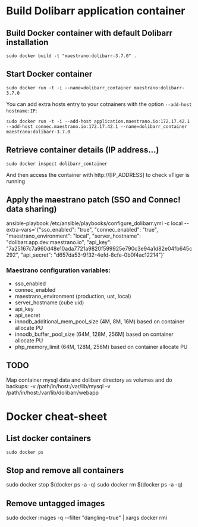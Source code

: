 # Build Dolibarr application container

## Build Docker container with default Dolibarr installation
`sudo docker build -t "maestrano:dolibarr-3.7.0" .`

## Start Docker container
`sudo docker run -t -i --name=dolibarr_container maestrano:dolibarr-3.7.0`

You can add extra hosts entry to your cotnainers with the option `--add-host hostname:IP`:

`sudo docker run -t -i --add-host application.maestrano.io:172.17.42.1 --add-host connec.maestrano.io:172.17.42.1 --name=dolibarr_container maestrano:dolibarr-3.7.0`

## Retrieve container details (IP address...)
`sudo docker inspect dolibarr_container`

And then access the container with http://[IP_ADDRESS] to check vTiger is running

## Apply the maestrano patch (SSO and Connec! data sharing)
ansible-playbook /etc/ansible/playbooks/configure_dolibarr.yml -c local --extra-vars='{"sso_enabled": "true", "connec_enabled": "true", "maestrano_environment": "local", "server_hostname": "dolibarr.app.dev.maestrano.io", "api_key": "7a25167c7a960d48e10ada7721a9820f599925e790c3e94a1d82e04fb645c292", "api_secret": "d657da53-9f32-4efd-8cfe-0b0f4ac12214"}'

### Maestrano configuration variables:
 - sso_enabled
 - connec_enabled
 - maestrano_environment (production, uat, local)
 - server_hostname (cube uid)
 - api_key
 - api_secret
 - innodb_additional_mem_pool_size (4M, 8M, 16M) based on container allocate PU
 - innodb_buffer_pool_size (64M, 128M, 256M) based on container allocate PU
 - php_memory_limit (64M, 128M, 256M) based on container allocate PU

## TODO
Map container mysql data and dolibarr directory as volumes and do backups:
-v /path/in/host:/var/lib/mysql -v /path/in/host:/var/lib/dolibarr/webapp


# Docker cheat-sheet

## List docker containers
`sudo docker ps`

## Stop and remove all containers
sudo docker stop $(docker ps -a -q)
sudo docker rm $(docker ps -a -q)

## Remove untagged images
sudo docker images -q --filter "dangling=true" | xargs docker rmi
